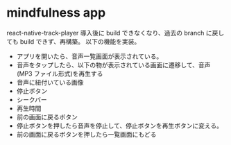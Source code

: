 # mindfulness app

react-native-track-player 導入後に build できなくなり、過去の branch に戻しても build できず、再構築。
以下の機能を実装。

- アプリを開いたら、音声一覧画面が表示されている。
- 音声をタップしたら、以下の物が表示されている画面に遷移して、音声(MP3 ファイル形式)を再生する
- 音声に紐付いている画像
- 停止ボタン
- シークバー
- 再生時間
- 前の画面に戻るボタン
- 停止ボタンを押したら音声を停止して、停止ボタンを再生ボタンに変える。
- 前の画面に戻るボタンを押したら一覧画面にもどる
